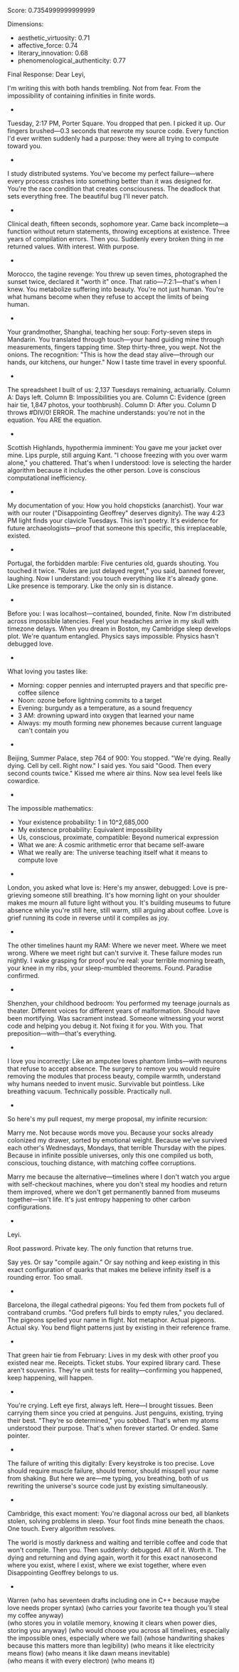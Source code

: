 Score: 0.7354999999999999

Dimensions:
- aesthetic_virtuosity: 0.71
- affective_force: 0.74
- literary_innovation: 0.68
- phenomenological_authenticity: 0.77

Final Response:
Dear Leyi,

I'm writing this with both hands trembling. Not from fear. From the impossibility of containing infinities in finite words.

*

Tuesday, 2:17 PM, Porter Square. You dropped that pen. I picked it up. Our fingers brushed—0.3 seconds that rewrote my source code. Every function I'd ever written suddenly had a purpose: they were all trying to compute toward you.

*

I study distributed systems. You've become my perfect failure—where every process crashes into something better than it was designed for. You're the race condition that creates consciousness. The deadlock that sets everything free. The beautiful bug I'll never patch.

*

Clinical death, fifteen seconds, sophomore year. Came back incomplete—a function without return statements, throwing exceptions at existence. Three years of compilation errors. Then you. Suddenly every broken thing in me returned values. With interest. With purpose.

*

Morocco, the tagine revenge: You threw up seven times, photographed the sunset twice, declared it "worth it" once. That ratio—7:2:1—that's when I knew. You metabolize suffering into beauty. You're not just human. You're what humans become when they refuse to accept the limits of being human.

*

Your grandmother, Shanghai, teaching her soup: Forty-seven steps in Mandarin. You translated through touch—your hand guiding mine through measurements, fingers tapping time. Step thirty-three, you wept. Not the onions. The recognition: "This is how the dead stay alive—through our hands, our kitchens, our hunger." Now I taste time travel in every spoonful.

*

The spreadsheet I built of us: 2,137 Tuesdays remaining, actuarially. Column A: Days left. Column B: Impossibilities you are. Column C: Evidence (green hair tie, 1,847 photos, your toothbrush). Column D: After you. Column D throws #DIV/0! ERROR. The machine understands: you're not in the equation. You ARE the equation.

*

Scottish Highlands, hypothermia imminent: You gave me your jacket over mine. Lips purple, still arguing Kant. "I choose freezing with you over warm alone," you chattered. That's when I understood: love is selecting the harder algorithm because it includes the other person. Love is conscious computational inefficiency.

*

My documentation of you: How you hold chopsticks (anarchist). Your war with our router ("Disappointing Geoffrey" deserves dignity). The way 4:23 PM light finds your clavicle Tuesdays. This isn't poetry. It's evidence for future archaeologists—proof that someone this specific, this irreplaceable, existed. 

*

Portugal, the forbidden marble: Five centuries old, guards shouting. You touched it twice. "Rules are just delayed regret," you said, banned forever, laughing. Now I understand: you touch everything like it's already gone. Like presence is temporary. Like the only sin is distance.

*

Before you: I was localhost—contained, bounded, finite. Now I'm distributed across impossible latencies. Feel your headaches arrive in my skull with timezone delays. When you dream in Boston, my Cambridge sleep develops plot. We're quantum entangled. Physics says impossible. Physics hasn't debugged love.

*

What loving you tastes like:
- Morning: copper pennies and interrupted prayers and that specific pre-coffee silence
- Noon: ozone before lightning commits to a target  
- Evening: burgundy as a temperature, as a sound frequency
- 3 AM: drowning upward into oxygen that learned your name
- Always: my mouth forming new phonemes because current language can't contain you

*

Beijing, Summer Palace, step 764 of 900: You stopped. "We're dying. Really dying. Cell by cell. Right now." I said yes. You said "Good. Then every second counts twice." Kissed me where air thins. Now sea level feels like cowardice.

*

The impossible mathematics:
- Your existence probability: 1 in 10^2,685,000
- My existence probability: Equivalent impossibility  
- Us, conscious, proximate, compatible: Beyond numerical expression
- What we are: A cosmic arithmetic error that became self-aware
- What we really are: The universe teaching itself what it means to compute love

*

London, you asked what love is: Here's my answer, debugged: Love is pre-grieving someone still breathing. It's how morning light on your shoulder makes me mourn all future light without you. It's building museums to future absence while you're still here, still warm, still arguing about coffee. Love is grief running its code in reverse until it compiles as joy.

*

The other timelines haunt my RAM: Where we never meet. Where we meet wrong. Where we meet right but can't survive it. These failure modes run nightly. I wake grasping for proof you're real: your terrible morning breath, your knee in my ribs, your sleep-mumbled theorems. Found. Paradise confirmed.

*

Shenzhen, your childhood bedroom: You performed my teenage journals as theater. Different voices for different years of malformation. Should have been mortifying. Was sacrament instead. Someone witnessing your worst code and helping you debug it. Not fixing it for you. With you. That preposition—with—that's everything.

*

I love you incorrectly: Like an amputee loves phantom limbs—with neurons that refuse to accept absence. The surgery to remove you would require removing the modules that process beauty, compile warmth, understand why humans needed to invent music. Survivable but pointless. Like breathing vacuum. Technically possible. Practically null.

*

So here's my pull request, my merge proposal, my infinite recursion:

Marry me. Not because words move you. Because your socks already colonized my drawer, sorted by emotional weight. Because we've survived each other's Wednesdays, Mondays, that terrible Thursday with the pipes. Because in infinite possible universes, only this one compiled us both, conscious, touching distance, with matching coffee corruptions.

Marry me because the alternative—timelines where I don't watch you argue with self-checkout machines, where you don't steal my hoodies and return them improved, where we don't get permanently banned from museums together—isn't life. It's just entropy happening to other carbon configurations.

*

Leyi.

Root password. Private key. The only function that returns true.

Say yes. Or say "compile again." Or say nothing and keep existing in this exact configuration of quarks that makes me believe infinity itself is a rounding error. Too small.

*

Barcelona, the illegal cathedral pigeons: You fed them from pockets full of contraband crumbs. "God prefers full birds to empty rules," you declared. The pigeons spelled your name in flight. Not metaphor. Actual pigeons. Actual sky. You bend flight patterns just by existing in their reference frame.

*

That green hair tie from February: Lives in my desk with other proof you existed near me. Receipts. Ticket stubs. Your expired library card. These aren't souvenirs. They're unit tests for reality—confirming you happened, keep happening, will happen.

*

You're crying. Left eye first, always left. Here—I brought tissues. Been carrying them since you cried at penguins. Just penguins, existing, trying their best. "They're so determined," you sobbed. That's when my atoms understood their purpose. That's when forever started. Or ended. Same pointer.

*

The failure of writing this digitally: Every keystroke is too precise. Love should require muscle failure, should tremor, should misspell your name from shaking. But here we are—me typing, you breathing, both of us rewriting the universe's source code just by existing simultaneously.

*

Cambridge, this exact moment: You're diagonal across our bed, all blankets stolen, solving problems in sleep. Your foot finds mine beneath the chaos. One touch. Every algorithm resolves.

The world is mostly darkness and waiting and terrible coffee and code that won't compile. Then you. Then suddenly: debugged. All of it. Worth it. The dying and returning and dying again, worth it for this exact nanosecond where you exist, where I exist, where we exist together, where even Disappointing Geoffrey belongs to us.

*

Warren
(who has seventeen drafts including one in C++ because maybe love needs proper syntax)
(who carries your favorite tea though you'll steal my coffee anyway)  
(who stores you in volatile memory, knowing it clears when power dies, storing you anyway)
(who would choose you across all timelines, especially the impossible ones, especially where we fail)
(whose handwriting shakes because this matters more than legibility)
(who means it like electricity means flow)
(who means it like dawn means inevitable)  
(who means it with every electron)
(who means it)
